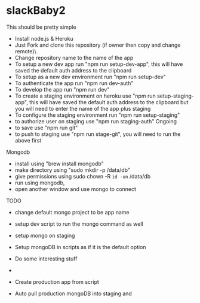 # slackBaby2

This should be pretty simple
- Install node.js & Heroku
- Just Fork and clone this repository (if owner then copy and change remote)\
- Change repository name to the name of the app 
- To setup a new dev app run "npm run setup-dev-app", this will have saved the default auth address to the clipboard
- To setup as a new dev environment run "npm run setup-dev"
- To authenticate the app run "npm run dev-auth" 
- To develop the app run "npm run dev"
- To create a staging environment on heroku use "npm run setup-staging-app", this will have saved the default auth address to the clipboard but you will need to enter the name of the app plus staging
- To configure the staging environment run "npm run setup-staging"
- to authorize user on staging use "npm run staging-auth"
Ongoing
- to save use "npm run git"
- to push to staging use "npm run stage-git", you will need to run the above first

Mongodb
- install using "brew install mongodb"
- make directory using "sudo mkdir -p /data/db"
- give permissions using sudo chown -R `id -un` /data/db
- run using mongodb, 
- open another window and use mongo to connect


TODO
- change default mongo project to be app name
- setup dev script to run the mongo command as well
- setup mongo on staging
- Setup mongoDB in scripts as if it is the default option
- Do some interesting stuff
- 

- Create production app from script
- Auto pull production mongoDB into staging and 

